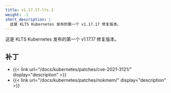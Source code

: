 ```yaml
---
title: v1.17.17-lts.1
weight: -1
short_description: |
  这是 KLTS Kubernetes 发布的第一个 v1.17.17 修复版本。
---
```


这是 KLTS Kubernetes 发布的第一个 v1.17.17 修复版本。

## 补丁

- {{< link url="/docs/kubernetes/patches/cve-2021-3121/" display="description" >}}
- {{< link url="/docs/kubernetes/patches/nokmem/" display="description" >}}
